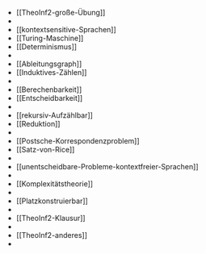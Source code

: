 - [[TheoInf2-große-Übung]]
-
- [[kontextsensitive-Sprachen]]
- [[Turing-Maschine]]
- [[Determinismus]]
-
- [[Ableitungsgraph]]
- [[Induktives-Zählen]]
-
- [[Berechenbarkeit]]
- [[Entscheidbarkeit]]
-
- [[rekursiv-Aufzählbar]]
- [[Reduktion]]
-
- [[Postsche-Korrespondenzproblem]]
- [[Satz-von-Rice]]
-
- [[unentscheidbare-Probleme-kontextfreier-Sprachen]]
-
- [[Komplexitätstheorie]]
-
- [[Platzkonstruierbar]]
-
- [[TheoInf2-Klausur]]
-
- [[TheoInf2-anderes]]
-